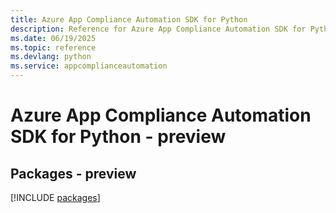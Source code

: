 ```yaml
---
title: Azure App Compliance Automation SDK for Python
description: Reference for Azure App Compliance Automation SDK for Python
ms.date: 06/19/2025
ms.topic: reference
ms.devlang: python
ms.service: appcomplianceautomation
---
```

# Azure App Compliance Automation SDK for Python - preview
## Packages - preview
[!INCLUDE [packages](app-compliance-automation-index.md)]